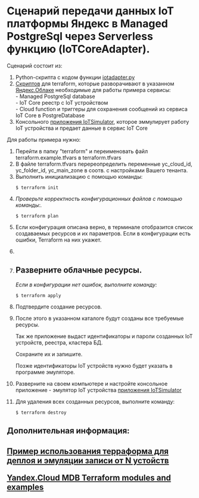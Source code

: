 # Сценарий передачи данных IoT платформы Яндекс в Managed PostgreSql через Serverless функцию (IoTCoreAdapter). 
Сценарий состоит из:
<ol>
<li>Python-скрипта с кодом функции <a href=https://github.com/MaxKhlupnov/IoTCoreAdapter/blob/master/iotadapter.py>iotadapter.py</a></li>
<li><a href=https://github.com/MaxKhlupnov/IoTCoreAdapter/tree/master/terraform>Скриптов</a> для terraform, которые разворачивают в указанном <a href=https://cloud.yandex.ru/docs/overview/>Яндекс.Облаке</a> необходимые для работы примера сервисы:
  <div>- Managed PostgreSql database<div>
  <div>- IoT Core реестр с IoT устройством</div>
  <div>- Cloud function и триггеры для сохранения сообщений из сервиса IoT Core в PostgreDatabase</div>
</li> 
  <li>Консольного <a href=https://github.com/MaxKhlupnov/IoTSimulator>приложения IoTSimulator</a>, которое эммулирует работу IoT устройства и предает данные в сервис IoT Core</li>
</ol>
Для работы примера нужно:
<ol>
  <li>Перейти в папку "terraform" и переименовать файл terraform.example.tfvars в terraform.tfvars</li>
  <li>В файле terraform.tfvars перереопределить переменные yc_cloud_id, yc_folder_id, yc_main_zone в соотв. с настройками Вашего тенанта.</li>
<li>Выполнить инициализацию с помощью команды:
<pre><code>$ terraform init
</code></pre>
</li>
<li>
<p><em>Проверьте корректность конфигурационных файлов с помощью команды:.</em></p>
<pre><code>$ terraform plan
</code></pre>
</li>
<li>
<p>Если конфигурация описана верно, в терминале отобразится список создаваемых ресурсов и их параметров.
  Если в конфигурации есть ошибки, Terraform на них укажет.</p>
</li>
<li>
<li><h2>Разверните облачные ресурсы.</h2>
  <div><em> Если в конфигурации нет ошибок, выполните команду:</em></div>
<pre><code>$ terraform apply
</code></pre>
</li>
<li>Подтвердите создание ресурсов.</li>
<li>
<p>После этого в указанном каталоге будут созданы все требуемые ресурсы.</p>
<p>Так же приложение выдаст идентификаторы и пароли созданных IoT устройств, реестра, кластера БД.</p>
<p>Сохраните их и запишите.</p> 
  <p>Позже идентификаторы IoT устройств нужно будет указать в программе эмуляторе.</p>
</li>
<li>Разверните на своем компьютере и настройте консольное приложение - эмулятор IoT устройства <a href=https://github.com/MaxKhlupnov/IoTSimulator>приложения IoTSimulator</a> </li>
<li>
<p>Для удаления всех созданных ресурсов, выполните команду:</p>
<p><code>$ terraform destroy</code></p>
</li>
</ol>
<h2>Дополнительная информация:<h2>
  <p><a href='https://github.com/yandex-cloud/examples/tree/master/iot/terraform/emulator_publish'>Пример использования терраформа для деплоя и эмуляции записи от N устойств</a></p>
  <p><a href='https://github.com/asalimonov/yc-mdb-terraform-examples'>Yandex.Cloud MDB Terraform modules and examples</a></p>
